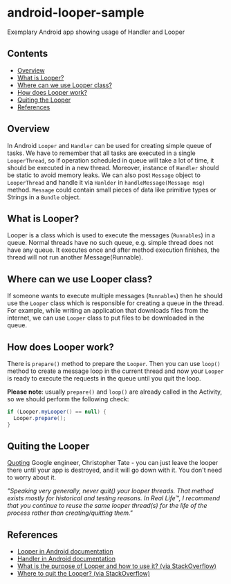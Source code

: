 android-looper-sample
=====================

Exemplary Android app showing usage of Handler and Looper

Contents
--------

- [Overview](#overview)
- [What is Looper?](#what-is-looper)
- [Where can we use Looper class?](#where-can-we-use-looper-class)
- [How does Looper work?](#how-does-looper-work)
- [Quiting the Looper](#quiting-the-looper)
- [References](#references)


Overview
--------

In Android `Looper` and `Handler` can be used for creating simple queue of tasks. We have to remember that all tasks are executed in a single `LooperThread`, so if operation scheduled in queue will take a lot of time, it should be executed in a new thread. Moreover, instance of `Handler` should be static to avoid memory leaks. We can also post `Message` object to `LooperThread` and handle it via `Hanlder` in `handleMessage(Message msg)` method. `Message` could contain small pieces of data like primitive types or Strings in a `Bundle` object.

What is Looper?
---------------

Looper is a class which is used to execute the messages (`Runnables`) in a queue. Normal threads have no such queue, e.g. simple thread does not have any queue. It executes once and after method execution finishes, the thread will not run another Message(Runnable).

Where can we use Looper class?
------------------------------

If someone wants to execute multiple messages (`Runnables`) then he should use the `Looper` class which is responsible for creating a queue in the thread. For example, while writing an application that downloads files from the internet, we can use `Looper` class to put files to be downloaded in the queue.

How does Looper work?
---------------------

There is `prepare()` method to prepare the `Looper`. Then you can use `loop()` method to create a message loop in the current thread and now your `Looper` is ready to execute the requests in the queue until you quit the loop.

**Please note**: usually `prepare()` and `loop()` are already called in the Activity, so we should perform the following check:

```java
if (Looper.myLooper() == null) {
  Looper.prepare();
}
```

Quiting the Looper
------------------

[Quoting](https://groups.google.com/forum/#!topic/android-platform/_jsUqXi6DKM) Google engineer, Christopher Tate - you can just leave the looper there until your app is destroyed, and it will go down with it. You don't need to worry about it.

*"Speaking very generally, never quit() your looper threads. That method exists mostly for historical and testing reasons. In Real Life™, I recommend that you continue to reuse the same looper thread(s) for the life of the process rather than creating/quitting them."*

References
----------
- [Looper in Android documentation](http://developer.android.com/reference/android/os/Looper.html)
- [Handler in Android documentation](http://developer.android.com/reference/android/os/Handler.html)
- [What is the purpose of Looper and how to use it? (via StackOverflow)](http://stackoverflow.com/questions/7597742/what-is-the-purpose-of-looper-and-how-to-use-it)
- [Where to quit the Looper? (via StackOverflow)](http://stackoverflow.com/questions/17617731/where-quit-the-looper)
